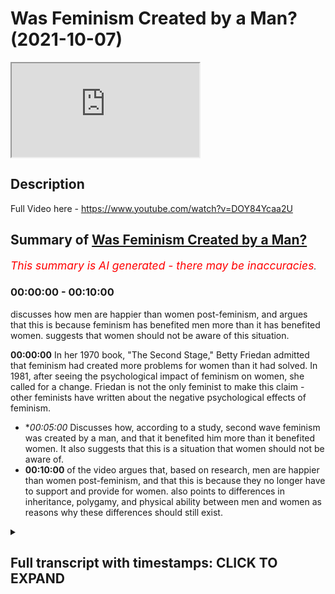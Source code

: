 # Was Feminism Created by a Man? (2021-10-07)

<iframe loading='lazy' allow='autoplay' src='https://www.youtube.com/embed/jwaftjQDOTc'></iframe>

## Description

Full Video here - https://www.youtube.com/watch?v=DOY84Ycaa2U

## Summary of [Was Feminism Created by a Man?](https://www.youtube.com/watch?v=jwaftjQDOTc)


*<span style="color:red; font-size:125%">This summary is AI generated - there may be inaccuracies</span>. [](/)*

### <a onclick="modifyYTiframeseektime('0')">00:00:00</a> - <a onclick="modifyYTiframeseektime('600')">00:10:00</a>

 discusses how men are happier than women post-feminism, and argues that this is because feminism has benefited men more than it has benefited women.  suggests that women should not be aware of this situation.

**<a onclick="modifyYTiframeseektime('0')">00:00:00</a>** In her 1970 book, "The Second Stage," Betty Friedan admitted that feminism had created more problems for women than it had solved. In 1981, after seeing the psychological impact of feminism on women, she called for a change. Friedan is not the only feminist to make this claim - other feminists have written about the negative psychological effects of feminism.
* **<a onclick="modifyYTiframeseektime('300')">00:05:00</a>* Discusses how, according to a study, second wave feminism was created by a man, and that it benefited him more than it benefited women. It also suggests that this is a situation that women should not be aware of.
* **<a onclick="modifyYTiframeseektime('600')">00:10:00</a>** of the video argues that, based on research, men are happier than women post-feminism, and that this is because they no longer have to support and provide for women. also points to differences in inheritance, polygamy, and physical ability between men and women as reasons why these differences should still exist.

<details><summary><h2>Full transcript with timestamps: CLICK TO EXPAND</h2></summary>

<a onclick="modifyYTiframeseektime('0')">0:00:00</a> the famous line  
<a onclick="modifyYTiframeseektime('1')">0:00:01</a> the comfortable concentration the home  
<a onclick="modifyYTiframeseektime('3')">0:00:03</a> is a comfortable concentration camp  
<a onclick="modifyYTiframeseektime('5')">0:00:05</a> what was it um  
<a onclick="modifyYTiframeseektime('15')">0:00:15</a> has been translated it's very you know  
<a onclick="modifyYTiframeseektime('18')">0:00:18</a> that she's she is a  
<a onclick="modifyYTiframeseektime('20')">0:00:20</a> you know prisoner in her house  
<a onclick="modifyYTiframeseektime('22')">0:00:22</a> by the way  
<a onclick="modifyYTiframeseektime('23')">0:00:23</a> she actually retracted this very  
<a onclick="modifyYTiframeseektime('25')">0:00:25</a> interesting in her book called second  
<a onclick="modifyYTiframeseektime('26')">0:00:26</a> stage which she wrote some 10 years  
<a onclick="modifyYTiframeseektime('28')">0:00:28</a> after or something like this she said  
<a onclick="modifyYTiframeseektime('29')">0:00:29</a> this was a big extreme for me to say  
<a onclick="modifyYTiframeseektime('30')">0:00:30</a> that  
<a onclick="modifyYTiframeseektime('31')">0:00:31</a> people don't realize she made a hell of  
<a onclick="modifyYTiframeseektime('33')">0:00:33</a> a lot of retractions  
<a onclick="modifyYTiframeseektime('35')">0:00:35</a> why does she make retractions i'll tell  
<a onclick="modifyYTiframeseektime('36')">0:00:36</a> you why she made retractions  
<a onclick="modifyYTiframeseektime('38')">0:00:38</a> she made retractions because in the year  
<a onclick="modifyYTiframeseektime('40')">0:00:40</a> 1970  
<a onclick="modifyYTiframeseektime('41')">0:00:41</a> she wrote a book called the second stage  
<a onclick="modifyYTiframeseektime('43')">0:00:43</a> you can you can get this book and she  
<a onclick="modifyYTiframeseektime('44')">0:00:44</a> realized by doing these kind of  
<a onclick="modifyYTiframeseektime('46')">0:00:46</a> sociological investigations that women  
<a onclick="modifyYTiframeseektime('48')">0:00:48</a> were actually having things worse that  
<a onclick="modifyYTiframeseektime('50')">0:00:50</a> things were getting worse for women i'm  
<a onclick="modifyYTiframeseektime('51')">0:00:51</a> going to read something from her book  
<a onclick="modifyYTiframeseektime('52')">0:00:52</a> right now  
<a onclick="modifyYTiframeseektime('54')">0:00:54</a> she said that women are experiencing  
<a onclick="modifyYTiframeseektime('55')">0:00:55</a> more signs of psychological stress than  
<a onclick="modifyYTiframeseektime('57')">0:00:57</a> women in their 20s and 30s had in the  
<a onclick="modifyYTiframeseektime('59')">0:00:59</a> 50s and early 60s she admits  
<a onclick="modifyYTiframeseektime('62')">0:01:02</a> listen to what she says and we're more  
<a onclick="modifyYTiframeseektime('64')">0:01:04</a> likely to feel on edge of a nervous  
<a onclick="modifyYTiframeseektime('66')">0:01:06</a> breakdown than young men she says so  
<a onclick="modifyYTiframeseektime('69')">0:01:09</a> this is after what after the civil  
<a onclick="modifyYTiframeseektime('71')">0:01:11</a> rights movement after the implementation  
<a onclick="modifyYTiframeseektime('72')">0:01:12</a> of equal rights act after women are  
<a onclick="modifyYTiframeseektime('73')">0:01:13</a> going to work after all of the the  
<a onclick="modifyYTiframeseektime('76')">0:01:16</a> discussion about feminism after women  
<a onclick="modifyYTiframeseektime('77')">0:01:17</a> were burning bras after after after so  
<a onclick="modifyYTiframeseektime('80')">0:01:20</a> she goes and checks to see if women are  
<a onclick="modifyYTiframeseektime('81')">0:01:21</a> happy now because of what she's done and  
<a onclick="modifyYTiframeseektime('83')">0:01:23</a> she realized actually women are sadder  
<a onclick="modifyYTiframeseektime('84')">0:01:24</a> they're worse off their welfare has been  
<a onclick="modifyYTiframeseektime('86')">0:01:26</a> affected in the negative  
<a onclick="modifyYTiframeseektime('88')">0:01:28</a> and she says that she admits this in her  
<a onclick="modifyYTiframeseektime('89')">0:01:29</a> book the second stage which by the way  
<a onclick="modifyYTiframeseektime('91')">0:01:31</a> you don't find in curricula you don't  
<a onclick="modifyYTiframeseektime('93')">0:01:33</a> find the syllabi this book second stage  
<a onclick="modifyYTiframeseektime('95')">0:01:35</a> you find feminine mystique even  
<a onclick="modifyYTiframeseektime('98')">0:01:38</a> gcse and a levels they don't teach any  
<a onclick="modifyYTiframeseektime('100')">0:01:40</a> kids about the second stage it's a book  
<a onclick="modifyYTiframeseektime('102')">0:01:42</a> she wrote and in fact it's a book she  
<a onclick="modifyYTiframeseektime('104')">0:01:44</a> wrote after the book feminine mystique  
<a onclick="modifyYTiframeseektime('105')">0:01:45</a> but because it has all these admissions  
<a onclick="modifyYTiframeseektime('107')">0:01:47</a> these dirty admissions that she puts and  
<a onclick="modifyYTiframeseektime('109')">0:01:49</a> she tells us the truth about  
<a onclick="modifyYTiframeseektime('111')">0:01:51</a> you don't want to we don't want to we  
<a onclick="modifyYTiframeseektime('112')">0:01:52</a> want to hide this under the cup do we  
<a onclick="modifyYTiframeseektime('115')">0:01:55</a> women 35 to 39 103 she says in the same  
<a onclick="modifyYTiframeseektime('119')">0:01:59</a> book  
<a onclick="modifyYTiframeseektime('120')">0:02:00</a> in the 1970s experienced a nervous  
<a onclick="modifyYTiframeseektime('122')">0:02:02</a> breakdown which was is more than a 10  
<a onclick="modifyYTiframeseektime('124')">0:02:04</a> increase  
<a onclick="modifyYTiframeseektime('125')">0:02:05</a> which is in sociological terms quite  
<a onclick="modifyYTiframeseektime('127')">0:02:07</a> heavy  
<a onclick="modifyYTiframeseektime('128')">0:02:08</a> so she realized  
<a onclick="modifyYTiframeseektime('130')">0:02:10</a> based on her own study this is betty  
<a onclick="modifyYTiframeseektime('132')">0:02:12</a> friday we're talking about that more  
<a onclick="modifyYTiframeseektime('133')">0:02:13</a> women were suffering  
<a onclick="modifyYTiframeseektime('136')">0:02:16</a> after the implementation of all of these  
<a onclick="modifyYTiframeseektime('137')">0:02:17</a> things and after they go into work and  
<a onclick="modifyYTiframeseektime('139')">0:02:19</a> after they she's they've they've taken  
<a onclick="modifyYTiframeseektime('140')">0:02:20</a> up all these attitudes towards domestic  
<a onclick="modifyYTiframeseektime('143')">0:02:23</a> domesticity  
<a onclick="modifyYTiframeseektime('144')">0:02:24</a> and the family and the home and the  
<a onclick="modifyYTiframeseektime('145')">0:02:25</a> motherhood and all these things  
<a onclick="modifyYTiframeseektime('147')">0:02:27</a> you see  
<a onclick="modifyYTiframeseektime('151')">0:02:31</a> and she even admits quite interesting in  
<a onclick="modifyYTiframeseektime('152')">0:02:32</a> the book she goes women have a profound  
<a onclick="modifyYTiframeseektime('154')">0:02:34</a> human impulse to have children well you  
<a onclick="modifyYTiframeseektime('156')">0:02:36</a> weren't saying that before  
<a onclick="modifyYTiframeseektime('157')">0:02:37</a> all the tone has changed now has it when  
<a onclick="modifyYTiframeseektime('159')">0:02:39</a> you see women are suffering and coming  
<a onclick="modifyYTiframeseektime('161')">0:02:41</a> to you and crying and nervous breakdowns  
<a onclick="modifyYTiframeseektime('162')">0:02:42</a> now you're saying well actually women  
<a onclick="modifyYTiframeseektime('164')">0:02:44</a> have a profound  
<a onclick="modifyYTiframeseektime('165')">0:02:45</a> instinct she says or impulse sorry to  
<a onclick="modifyYTiframeseektime('167')">0:02:47</a> have children well you weren't saying  
<a onclick="modifyYTiframeseektime('168')">0:02:48</a> that before fridan she realizes what she  
<a onclick="modifyYTiframeseektime('172')">0:02:52</a> put women in but is she the only one  
<a onclick="modifyYTiframeseektime('174')">0:02:54</a> you'll be surprised she's not the only  
<a onclick="modifyYTiframeseektime('175')">0:02:55</a> one in 1981 after realizing the  
<a onclick="modifyYTiframeseektime('177')">0:02:57</a> troubling psychological impact of women  
<a onclick="modifyYTiframeseektime('178')">0:02:58</a> fridan states this let me just go with  
<a onclick="modifyYTiframeseektime('181')">0:03:01</a> for a second she has we had better find  
<a onclick="modifyYTiframeseektime('183')">0:03:03</a> a change  
<a onclick="modifyYTiframeseektime('184')">0:03:04</a> but change is hard because this is what  
<a onclick="modifyYTiframeseektime('186')">0:03:06</a> she says unbelievable unbelievable what  
<a onclick="modifyYTiframeseektime('188')">0:03:08</a> she says listen to this  
<a onclick="modifyYTiframeseektime('190')">0:03:10</a> she goes  
<a onclick="modifyYTiframeseektime('191')">0:03:11</a> because women have almost a religious  
<a onclick="modifyYTiframeseektime('193')">0:03:13</a> feeling about the woman's movement  
<a onclick="modifyYTiframeseektime('195')">0:03:15</a> allah  
<a onclick="modifyYTiframeseektime('198')">0:03:18</a> she says we've got to change this now  
<a onclick="modifyYTiframeseektime('200')">0:03:20</a> this is 20 years after that she goes  
<a onclick="modifyYTiframeseektime('201')">0:03:21</a> because we're now becoming it's like  
<a onclick="modifyYTiframeseektime('202')">0:03:22</a> feminism has become religion who's  
<a onclick="modifyYTiframeseektime('204')">0:03:24</a> saying that betsy friedan one of the  
<a onclick="modifyYTiframeseektime('206')">0:03:26</a> founding mothers of feminism she goes i  
<a onclick="modifyYTiframeseektime('208')">0:03:28</a> realize we have to make a change she's  
<a onclick="modifyYTiframeseektime('210')">0:03:30</a> saying this i realize we have to make a  
<a onclick="modifyYTiframeseektime('211')">0:03:31</a> change but what but it's difficult now  
<a onclick="modifyYTiframeseektime('213')">0:03:33</a> because women have a what a religious  
<a onclick="modifyYTiframeseektime('215')">0:03:35</a> feeling towards feminism can you imagine  
<a onclick="modifyYTiframeseektime('218')">0:03:38</a> this  
<a onclick="modifyYTiframeseektime('219')">0:03:39</a> a sacredness a reverence an oh this is  
<a onclick="modifyYTiframeseektime('222')">0:03:42</a> what she continues it keeps us from  
<a onclick="modifyYTiframeseektime('224')">0:03:44</a> asking questions about what really  
<a onclick="modifyYTiframeseektime('225')">0:03:45</a> matters to women now  
<a onclick="modifyYTiframeseektime('227')">0:03:47</a> so  
<a onclick="modifyYTiframeseektime('229')">0:03:49</a> you see it's really negatively impacted  
<a onclick="modifyYTiframeseektime('230')">0:03:50</a> women she realizes that  
<a onclick="modifyYTiframeseektime('232')">0:03:52</a> she wants to change that but she can't  
<a onclick="modifyYTiframeseektime('234')">0:03:54</a> because she's already created a monster  
<a onclick="modifyYTiframeseektime('236')">0:03:56</a> she's already created the frankenstein  
<a onclick="modifyYTiframeseektime('238')">0:03:58</a> of feminism she's already helped  
<a onclick="modifyYTiframeseektime('240')">0:04:00</a> contribute to that and now she's trying  
<a onclick="modifyYTiframeseektime('242')">0:04:02</a> to pull women back actually we're going  
<a onclick="modifyYTiframeseektime('244')">0:04:04</a> too far no it's too far the frankenstein  
<a onclick="modifyYTiframeseektime('246')">0:04:06</a> has already been created and and you  
<a onclick="modifyYTiframeseektime('248')">0:04:08</a> know who's suffering for it women are  
<a onclick="modifyYTiframeseektime('250')">0:04:10</a> suffering more because of him  
<a onclick="modifyYTiframeseektime('252')">0:04:12</a> and one of the most powerful things i've  
<a onclick="modifyYTiframeseektime('254')">0:04:14</a> ever read  
<a onclick="modifyYTiframeseektime('255')">0:04:15</a> from a feminist  
<a onclick="modifyYTiframeseektime('257')">0:04:17</a> is from jermaine grey  
<a onclick="modifyYTiframeseektime('258')">0:04:18</a> in her book in 1981 the whole woman  
<a onclick="modifyYTiframeseektime('260')">0:04:20</a> remember jeremiah was one of the  
<a onclick="modifyYTiframeseektime('261')">0:04:21</a> founding mothers of feminism see her see  
<a onclick="modifyYTiframeseektime('263')">0:04:23</a> her online how she's coming with  
<a onclick="modifyYTiframeseektime('265')">0:04:25</a> arrogance and talking and smoking  
<a onclick="modifyYTiframeseektime('266')">0:04:26</a> cigarette and this and that and she's  
<a onclick="modifyYTiframeseektime('268')">0:04:28</a> she's with confidence talking about how  
<a onclick="modifyYTiframeseektime('270')">0:04:30</a> important it is and attacking  
<a onclick="modifyYTiframeseektime('271')">0:04:31</a> domesticity attacking this and quality  
<a onclick="modifyYTiframeseektime('273')">0:04:33</a> and all that kind of and what  
<a onclick="modifyYTiframeseektime('274')">0:04:34</a> she comes in 1981 she goes i mourn for  
<a onclick="modifyYTiframeseektime('276')">0:04:36</a> my unborn babies  
<a onclick="modifyYTiframeseektime('279')">0:04:39</a> i mourn for my unborn babies she says  
<a onclick="modifyYTiframeseektime('283')">0:04:43</a> this is two of your big names  
<a onclick="modifyYTiframeseektime('285')">0:04:45</a> two already we're going to come to the  
<a onclick="modifyYTiframeseektime('286')">0:04:46</a> third one which is the worst one by the  
<a onclick="modifyYTiframeseektime('288')">0:04:48</a> way where she said i'm mourned for my  
<a onclick="modifyYTiframeseektime('289')">0:04:49</a> unborn babies she said  
<a onclick="modifyYTiframeseektime('291')">0:04:51</a> she goes i still have pregnancy dreams  
<a onclick="modifyYTiframeseektime('295')">0:04:55</a> she's exposing herself waiting with vast  
<a onclick="modifyYTiframeseektime('297')">0:04:57</a> joy something that will never happen  
<a onclick="modifyYTiframeseektime('299')">0:04:59</a> because she's over past the age of  
<a onclick="modifyYTiframeseektime('300')">0:05:00</a> pregnancy never happened allah akbar  
<a onclick="modifyYTiframeseektime('302')">0:05:02</a> it's a punishment for you because you  
<a onclick="modifyYTiframeseektime('304')">0:05:04</a> are telling all the women it's you're  
<a onclick="modifyYTiframeseektime('306')">0:05:06</a> telling all the women that motherhood is  
<a onclick="modifyYTiframeseektime('307')">0:05:07</a> xyz and all that now you'll be punished  
<a onclick="modifyYTiframeseektime('309')">0:05:09</a> because you realize that actually you  
<a onclick="modifyYTiframeseektime('310')">0:05:10</a> suppressed your instinct and you hurt  
<a onclick="modifyYTiframeseektime('312')">0:05:12</a> yourself you only hurt you you're  
<a onclick="modifyYTiframeseektime('313')">0:05:13</a> playing with fire you played with fire  
<a onclick="modifyYTiframeseektime('315')">0:05:15</a> and you got burned  
<a onclick="modifyYTiframeseektime('319')">0:05:19</a> who is the ani if you wanna if you wanna  
<a onclick="modifyYTiframeseektime('322')">0:05:22</a> put the main the main woman of feminism  
<a onclick="modifyYTiframeseektime('325')">0:05:25</a> in the second wave is  
<a onclick="modifyYTiframeseektime('326')">0:05:26</a> the second sex because it had been  
<a onclick="modifyYTiframeseektime('329')">0:05:29</a> probably the most robust and thorough  
<a onclick="modifyYTiframeseektime('331')">0:05:31</a> philosophical work that had been done on  
<a onclick="modifyYTiframeseektime('333')">0:05:33</a> feminism and up until the third wave it  
<a onclick="modifyYTiframeseektime('335')">0:05:35</a> was the main way in which uh scholars of  
<a onclick="modifyYTiframeseektime('338')">0:05:38</a> feminism would argue for feminism okay  
<a onclick="modifyYTiframeseektime('341')">0:05:41</a> this is what she says  
<a onclick="modifyYTiframeseektime('344')">0:05:44</a> we know we know her thought right she  
<a onclick="modifyYTiframeseektime('346')">0:05:46</a> attacks  
<a onclick="modifyYTiframeseektime('347')">0:05:47</a> the institution of motherhood she  
<a onclick="modifyYTiframeseektime('349')">0:05:49</a> attacks  
<a onclick="modifyYTiframeseektime('350')">0:05:50</a> domesticity she she she talks about  
<a onclick="modifyYTiframeseektime('353')">0:05:53</a> you know how it's so oppressive to be a  
<a onclick="modifyYTiframeseektime('355')">0:05:55</a> you know man and biologically even  
<a onclick="modifyYTiframeseektime('358')">0:05:58</a> and these things but she says the  
<a onclick="modifyYTiframeseektime('359')">0:05:59</a> following she goes she was talking about  
<a onclick="modifyYTiframeseektime('361')">0:06:01</a> she had a boyfriend his name was satra  
<a onclick="modifyYTiframeseektime('362')">0:06:02</a> john paul satra a huge philosopher big  
<a onclick="modifyYTiframeseektime('364')">0:06:04</a> name imagine now she's telling women not  
<a onclick="modifyYTiframeseektime('367')">0:06:07</a> to have what  
<a onclick="modifyYTiframeseektime('368')">0:06:08</a> husbands or this she's telling them not  
<a onclick="modifyYTiframeseektime('369')">0:06:09</a> to have husbands yeah not to be married  
<a onclick="modifyYTiframeseektime('371')">0:06:11</a> not to have kids but listen to what she  
<a onclick="modifyYTiframeseektime('373')">0:06:13</a> says about her own boyfriend listen to  
<a onclick="modifyYTiframeseektime('374')">0:06:14</a> what she said she goes i felt dominated  
<a onclick="modifyYTiframeseektime('376')">0:06:16</a> by someone else intellectually  
<a onclick="modifyYTiframeseektime('379')">0:06:19</a> sartre lived up to the man i had dreamt  
<a onclick="modifyYTiframeseektime('381')">0:06:21</a> up until 15. i was simply not in his  
<a onclick="modifyYTiframeseektime('383')">0:06:23</a> class well i have not seen one single  
<a onclick="modifyYTiframeseektime('385')">0:06:25</a> muslim woman to ever say that  
<a onclick="modifyYTiframeseektime('387')">0:06:27</a> with the most complementarian lifestyle  
<a onclick="modifyYTiframeseektime('389')">0:06:29</a> she's an egalitarian she said i've never  
<a onclick="modifyYTiframeseektime('391')">0:06:31</a> heard anything i've dominated by my  
<a onclick="modifyYTiframeseektime('392')">0:06:32</a> husband i was not even in his class  
<a onclick="modifyYTiframeseektime('394')">0:06:34</a> the most traditionalist woman  
<a onclick="modifyYTiframeseektime('397')">0:06:37</a> the amish i've never said this is what  
<a onclick="modifyYTiframeseektime('399')">0:06:39</a> so you're telling women not to have uh  
<a onclick="modifyYTiframeseektime('400')">0:06:40</a> kids you're telling women not to she's  
<a onclick="modifyYTiframeseektime('402')">0:06:42</a> like the devil wallahi she is like  
<a onclick="modifyYTiframeseektime('403')">0:06:43</a> shaytaan sorry let me just go into  
<a onclick="modifyYTiframeseektime('405')">0:06:45</a> release this goes for that  
<a onclick="modifyYTiframeseektime('415')">0:06:55</a> like the devil he says go and do this  
<a onclick="modifyYTiframeseektime('417')">0:06:57</a> belief and when he does it he says i've  
<a onclick="modifyYTiframeseektime('419')">0:06:59</a> got nothing to do with you in her own  
<a onclick="modifyYTiframeseektime('420')">0:07:00</a> life what's she doing she's saying  
<a onclick="modifyYTiframeseektime('421')">0:07:01</a> you're my superior i'm not even in your  
<a onclick="modifyYTiframeseektime('423')">0:07:03</a> class but she was she's writing in her  
<a onclick="modifyYTiframeseektime('425')">0:07:05</a> books as well  
<a onclick="modifyYTiframeseektime('426')">0:07:06</a> she's writing  
<a onclick="modifyYTiframeseektime('427')">0:07:07</a> don't get married don't have children  
<a onclick="modifyYTiframeseektime('429')">0:07:09</a> don't allow this from the man it's like  
<a onclick="modifyYTiframeseektime('431')">0:07:11</a> this nonsense hypocrite she's a nonsense  
<a onclick="modifyYTiframeseektime('433')">0:07:13</a> hypocrite  
<a onclick="modifyYTiframeseektime('436')">0:07:16</a> she wasn't even married  
<a onclick="modifyYTiframeseektime('438')">0:07:18</a> we'll come on to it she wishes she was  
<a onclick="modifyYTiframeseektime('439')">0:07:19</a> as she even admits well not this but she  
<a onclick="modifyYTiframeseektime('442')">0:07:22</a> goes i was simply not in his class she  
<a onclick="modifyYTiframeseektime('444')">0:07:24</a> she looked in the mirror  
<a onclick="modifyYTiframeseektime('446')">0:07:26</a> just like you added she said something  
<a onclick="modifyYTiframeseektime('448')">0:07:28</a> that you said she i detest my own  
<a onclick="modifyYTiframeseektime('449')">0:07:29</a> reflection  
<a onclick="modifyYTiframeseektime('454')">0:07:34</a> she goes  
<a onclick="modifyYTiframeseektime('455')">0:07:35</a> if at least my own thought had given  
<a onclick="modifyYTiframeseektime('457')">0:07:37</a> birth to a hill a rocket but nothing had  
<a onclick="modifyYTiframeseektime('460')">0:07:40</a> has taken place i'm astonished to  
<a onclick="modifyYTiframeseektime('462')">0:07:42</a> realize how thoroughly i have been  
<a onclick="modifyYTiframeseektime('464')">0:07:44</a> cheated cheated by who are you talking  
<a onclick="modifyYTiframeseektime('465')">0:07:45</a> about by yourself you cheated  
<a onclick="modifyYTiframeseektime('468')">0:07:48</a> yourself  
<a onclick="modifyYTiframeseektime('469')">0:07:49</a> yeah she's writing her autobiography she  
<a onclick="modifyYTiframeseektime('471')">0:07:51</a> thought we didn't read  
<a onclick="modifyYTiframeseektime('472')">0:07:52</a> she  
<a onclick="modifyYTiframeseektime('473')">0:07:53</a> then she also admits i don't know she  
<a onclick="modifyYTiframeseektime('475')">0:07:55</a> thinks it's a diary entry  
<a onclick="modifyYTiframeseektime('477')">0:07:57</a> she writes the following she goes  
<a onclick="modifyYTiframeseektime('479')">0:07:59</a> before her boyfriend satra came from  
<a onclick="modifyYTiframeseektime('481')">0:08:01</a> paris she was preparing her new  
<a onclick="modifyYTiframeseektime('482')">0:08:02</a> independent home in paris and waiting  
<a onclick="modifyYTiframeseektime('484')">0:08:04</a> for the return of satra from paris new  
<a onclick="modifyYTiframeseektime('486')">0:08:06</a> furniture is brought the walls are  
<a onclick="modifyYTiframeseektime('488')">0:08:08</a> papered and new clothes are purchased  
<a onclick="modifyYTiframeseektime('491')">0:08:11</a> oh you're trying to make an effort for  
<a onclick="modifyYTiframeseektime('492')">0:08:12</a> him are you  
<a onclick="modifyYTiframeseektime('494')">0:08:14</a> you're trying to make an effort for him  
<a onclick="modifyYTiframeseektime('495')">0:08:15</a> either but you tell the woman to what  
<a onclick="modifyYTiframeseektime('497')">0:08:17</a> not to get married but you wish you were  
<a onclick="modifyYTiframeseektime('498')">0:08:18</a> married you wish you had that commitment  
<a onclick="modifyYTiframeseektime('501')">0:08:21</a> he called her one time he said to her  
<a onclick="modifyYTiframeseektime('503')">0:08:23</a> because you know she came back home she  
<a onclick="modifyYTiframeseektime('504')">0:08:24</a> wasn't there she said you're like a mere  
<a onclick="modifyYTiframeseektime('505')">0:08:25</a> housewife  
<a onclick="modifyYTiframeseektime('507')">0:08:27</a> and obviously in their understanding  
<a onclick="modifyYTiframeseektime('508')">0:08:28</a> this is a huge embarrassment  
<a onclick="modifyYTiframeseektime('510')">0:08:30</a> she says i was furious with myself to  
<a onclick="modifyYTiframeseektime('512')">0:08:32</a> have disappointed him in this way  
<a onclick="modifyYTiframeseektime('516')">0:08:36</a> and you know he's the one by the way if  
<a onclick="modifyYTiframeseektime('518')">0:08:38</a> you look at her autobiography he  
<a onclick="modifyYTiframeseektime('519')">0:08:39</a> persuaded her  
<a onclick="modifyYTiframeseektime('521')">0:08:41</a> he's the one who persuaded her to write  
<a onclick="modifyYTiframeseektime('522')">0:08:42</a> the second sex so we have a valid  
<a onclick="modifyYTiframeseektime('524')">0:08:44</a> question here was second wave feminism  
<a onclick="modifyYTiframeseektime('527')">0:08:47</a> created by satra by a man was he the one  
<a onclick="modifyYTiframeseektime('529')">0:08:49</a> doing all the work was he the one  
<a onclick="modifyYTiframeseektime('530')">0:08:50</a> pushing her to do these things  
<a onclick="modifyYTiframeseektime('532')">0:08:52</a> why because it is in the benefit we're  
<a onclick="modifyYTiframeseektime('534')">0:08:54</a> going to come to realize it's in the  
<a onclick="modifyYTiframeseektime('535')">0:08:55</a> benefit of a man  
<a onclick="modifyYTiframeseektime('536')">0:08:56</a> it is this is what women don't  
<a onclick="modifyYTiframeseektime('538')">0:08:58</a> understand please some women do of  
<a onclick="modifyYTiframeseektime('540')">0:09:00</a> course but some women don't  
<a onclick="modifyYTiframeseektime('542')">0:09:02</a> feminist women  
<a onclick="modifyYTiframeseektime('543')">0:09:03</a> that feminism second wave benefits the  
<a onclick="modifyYTiframeseektime('546')">0:09:06</a> man  
<a onclick="modifyYTiframeseektime('546')">0:09:06</a> psychologically as we'll find more than  
<a onclick="modifyYTiframeseektime('548')">0:09:08</a> it benefits the woman he doesn't need to  
<a onclick="modifyYTiframeseektime('550')">0:09:10</a> commit  
<a onclick="modifyYTiframeseektime('551')">0:09:11</a> he doesn't need to have kids he doesn't  
<a onclick="modifyYTiframeseektime('552')">0:09:12</a> need all those things he can move him  
<a onclick="modifyYTiframeseektime('553')">0:09:13</a> one woman to another use and abuse  
<a onclick="modifyYTiframeseektime('556')">0:09:16</a> lash and dash he can  
<a onclick="modifyYTiframeseektime('560')">0:09:20</a> this is uh this is the situation  
<a onclick="modifyYTiframeseektime('563')">0:09:23</a> but  
<a onclick="modifyYTiframeseektime('564')">0:09:24</a> let's not uh mention that  
<a onclick="modifyYTiframeseektime('567')">0:09:27</a> what we should mention is some  
<a onclick="modifyYTiframeseektime('568')">0:09:28</a> sociological investigations and the  
<a onclick="modifyYTiframeseektime('569')">0:09:29</a> biggest one that's ever been done that i  
<a onclick="modifyYTiframeseektime('571')">0:09:31</a> know of  
<a onclick="modifyYTiframeseektime('572')">0:09:32</a> is this one that is mentioned it's  
<a onclick="modifyYTiframeseektime('573')">0:09:33</a> mentioned in the poem as well do you  
<a onclick="modifyYTiframeseektime('575')">0:09:35</a> remember what the lines were  
<a onclick="modifyYTiframeseektime('579')">0:09:39</a> yeah this is the last that's going  
<a onclick="modifyYTiframeseektime('581')">0:09:41</a> through  
<a onclick="modifyYTiframeseektime('583')">0:09:43</a> yeah this is the mirror  
<a onclick="modifyYTiframeseektime('584')">0:09:44</a> it's blanche flower and oswald this is  
<a onclick="modifyYTiframeseektime('587')">0:09:47</a> the name of the study 2000 okay a  
<a onclick="modifyYTiframeseektime('589')">0:09:49</a> hundred thousand participants a  
<a onclick="modifyYTiframeseektime('590')">0:09:50</a> longitudinal study from the years 1970  
<a onclick="modifyYTiframeseektime('593')">0:09:53</a> to the years 1990 in the uk and the us  
<a onclick="modifyYTiframeseektime('596')">0:09:56</a> huge study very difficult to replicate  
<a onclick="modifyYTiframeseektime('599')">0:09:59</a> and this is what the researchers said  
<a onclick="modifyYTiframeseektime('602')">0:10:02</a> that men are happier and women are  
<a onclick="modifyYTiframeseektime('603')">0:10:03</a> sadder  
<a onclick="modifyYTiframeseektime('605')">0:10:05</a> in the time period after the feminist  
<a onclick="modifyYTiframeseektime('606')">0:10:06</a> movement has taken force and after all  
<a onclick="modifyYTiframeseektime('608')">0:10:08</a> the laws have been placed and after the  
<a onclick="modifyYTiframeseektime('610')">0:10:10</a> attitudes have changed and after women  
<a onclick="modifyYTiframeseektime('612')">0:10:12</a> are going to work why are they happy on  
<a onclick="modifyYTiframeseektime('613')">0:10:13</a> the saddle well because let me tell you  
<a onclick="modifyYTiframeseektime('614')">0:10:14</a> why  
<a onclick="modifyYTiframeseektime('615')">0:10:15</a> because  
<a onclick="modifyYTiframeseektime('617')">0:10:17</a> they say legislative reform and so on  
<a onclick="modifyYTiframeseektime('620')">0:10:20</a> has not been successful in either  
<a onclick="modifyYTiframeseektime('621')">0:10:21</a> country in either  
<a onclick="modifyYTiframeseektime('623')">0:10:23</a> uh sorry in our country in creating  
<a onclick="modifyYTiframeseektime('626')">0:10:26</a> or uh on right raising the well-being  
<a onclick="modifyYTiframeseektime('628')">0:10:28</a> among women is the core is messed up a  
<a onclick="modifyYTiframeseektime('630')">0:10:30</a> little bit on the flights but that's you  
<a onclick="modifyYTiframeseektime('632')">0:10:32</a> see  
<a onclick="modifyYTiframeseektime('635')">0:10:35</a> this big thing is saying what in fact  
<a onclick="modifyYTiframeseektime('637')">0:10:37</a> the same study said you know who was  
<a onclick="modifyYTiframeseektime('639')">0:10:39</a> getting happier  
<a onclick="modifyYTiframeseektime('640')">0:10:40</a> men were getting happier they're getting  
<a onclick="modifyYTiframeseektime('642')">0:10:42</a> what they want  
<a onclick="modifyYTiframeseektime('643')">0:10:43</a> the commitment issues have gone down he  
<a onclick="modifyYTiframeseektime('645')">0:10:45</a> doesn't have to extract his resources  
<a onclick="modifyYTiframeseektime('646')">0:10:46</a> for her he can do he's got more money  
<a onclick="modifyYTiframeseektime('648')">0:10:48</a> now he can just  
<a onclick="modifyYTiframeseektime('650')">0:10:50</a> use her  
<a onclick="modifyYTiframeseektime('651')">0:10:51</a> move from woman to woman she's she's the  
<a onclick="modifyYTiframeseektime('653')">0:10:53</a> one she wants security she's the one  
<a onclick="modifyYTiframeseektime('654')">0:10:54</a> psychologically primed for these things  
<a onclick="modifyYTiframeseektime('656')">0:10:56</a> you want to play this game with a man  
<a onclick="modifyYTiframeseektime('658')">0:10:58</a> and you think you're going to be happier  
<a onclick="modifyYTiframeseektime('660')">0:11:00</a> you don't know what you're doing you've  
<a onclick="modifyYTiframeseektime('661')">0:11:01</a> created 20 years longitudinal study it  
<a onclick="modifyYTiframeseektime('664')">0:11:04</a> tells us that in fact your the the  
<a onclick="modifyYTiframeseektime('667')">0:11:07</a> welfare of women has degenerated  
<a onclick="modifyYTiframeseektime('669')">0:11:09</a> considerably or exponentially as a  
<a onclick="modifyYTiframeseektime('671')">0:11:11</a> result of what  
<a onclick="modifyYTiframeseektime('672')">0:11:12</a> as a result or after at least these  
<a onclick="modifyYTiframeseektime('676')">0:11:16</a> policies had been implemented  
<a onclick="modifyYTiframeseektime('678')">0:11:18</a> now  
<a onclick="modifyYTiframeseektime('679')">0:11:19</a> why is this the case or what should we  
<a onclick="modifyYTiframeseektime('681')">0:11:21</a> think about  
<a onclick="modifyYTiframeseektime('682')">0:11:22</a> i mean feminists know even the second  
<a onclick="modifyYTiframeseektime('684')">0:11:24</a> word feminist that there are differences  
<a onclick="modifyYTiframeseektime('685')">0:11:25</a> considerable physiological and  
<a onclick="modifyYTiframeseektime('687')">0:11:27</a> psychological and  
<a onclick="modifyYTiframeseektime('688')">0:11:28</a> even biological as we know differences  
<a onclick="modifyYTiframeseektime('690')">0:11:30</a> between men and women  
<a onclick="modifyYTiframeseektime('693')">0:11:33</a> but basically their argument is despite  
<a onclick="modifyYTiframeseektime('695')">0:11:35</a> all of these differences that we should  
<a onclick="modifyYTiframeseektime('697')">0:11:37</a> be treated the same  
<a onclick="modifyYTiframeseektime('699')">0:11:39</a> now the burden of proof is upon the one  
<a onclick="modifyYTiframeseektime('700')">0:11:40</a> who's making the claim why do we need to  
<a onclick="modifyYTiframeseektime('702')">0:11:42</a> be on the back  
<a onclick="modifyYTiframeseektime('704')">0:11:44</a> if they if someone asks you why is it  
<a onclick="modifyYTiframeseektime('705')">0:11:45</a> different for whatever ruling it is in  
<a onclick="modifyYTiframeseektime('707')">0:11:47</a> islam or whatever other system even  
<a onclick="modifyYTiframeseektime('710')">0:11:50</a> that differentiates between ruling and  
<a onclick="modifyYTiframeseektime('711')">0:11:51</a> men and women so why is it different why  
<a onclick="modifyYTiframeseektime('713')">0:11:53</a> should it be the same in fact  
<a onclick="modifyYTiframeseektime('715')">0:11:55</a> plato he made a very interesting quote  
<a onclick="modifyYTiframeseektime('717')">0:11:57</a> aristotle quotes him he says treat like  
<a onclick="modifyYTiframeseektime('720')">0:12:00</a> cases as like meaning identical things  
<a onclick="modifyYTiframeseektime('723')">0:12:03</a> should be treated identically  
<a onclick="modifyYTiframeseektime('725')">0:12:05</a> and different things by extension should  
<a onclick="modifyYTiframeseektime('726')">0:12:06</a> be treated well  
<a onclick="modifyYTiframeseektime('728')">0:12:08</a> differently  
<a onclick="modifyYTiframeseektime('729')">0:12:09</a> now your feminism doesn't accommodate  
<a onclick="modifyYTiframeseektime('731')">0:12:11</a> for the differences between men and  
<a onclick="modifyYTiframeseektime('732')">0:12:12</a> women that's a failure that means it has  
<a onclick="modifyYTiframeseektime('735')">0:12:15</a> less explanatory scope  
<a onclick="modifyYTiframeseektime('737')">0:12:17</a> now why should we cover for their  
<a onclick="modifyYTiframeseektime('739')">0:12:19</a> failure or even accept it as a  
<a onclick="modifyYTiframeseektime('740')">0:12:20</a> presupposition for answering their  
<a onclick="modifyYTiframeseektime('741')">0:12:21</a> questions they're asking why is it that  
<a onclick="modifyYTiframeseektime('743')">0:12:23</a> will come to it but why is the  
<a onclick="modifyYTiframeseektime('744')">0:12:24</a> inheritance difference why is polygamy  
<a onclick="modifyYTiframeseektime('746')">0:12:26</a> why is man can marry this and that why  
<a onclick="modifyYTiframeseektime('748')">0:12:28</a> should it be the same in fact  
<a onclick="modifyYTiframeseektime('752')">0:12:32</a> why is there an assumption of legality  
<a onclick="modifyYTiframeseektime('754')">0:12:34</a> of absolute equality this assumption  
<a onclick="modifyYTiframeseektime('756')">0:12:36</a> itself is unsubstantiated and in fact  
<a onclick="modifyYTiframeseektime('758')">0:12:38</a> they need to argue from first principles  
<a onclick="modifyYTiframeseektime('761')">0:12:41</a> they need to argue why it should be true  
<a onclick="modifyYTiframeseektime('762')">0:12:42</a> different things should be treated the  
<a onclick="modifyYTiframeseektime('763')">0:12:43</a> same  
<a onclick="modifyYTiframeseektime('765')">0:12:45</a> they need to argue that not us  
<a onclick="modifyYTiframeseektime('767')">0:12:47</a> and in fact this is one of the key  
<a onclick="modifyYTiframeseektime('769')">0:12:49</a> reasons  
<a onclick="modifyYTiframeseektime('771')">0:12:51</a> and very important here  
<a onclick="modifyYTiframeseektime('772')">0:12:52</a> why read that happens why apostasy  
<a onclick="modifyYTiframeseektime('774')">0:12:54</a> happens so why shack  
<a onclick="modifyYTiframeseektime('776')">0:12:56</a> happens  
<a onclick="modifyYTiframeseektime('777')">0:12:57</a> why  
<a onclick="modifyYTiframeseektime('778')">0:12:58</a> happens in a deen or a doubt and we  
<a onclick="modifyYTiframeseektime('780')">0:13:00</a> because we've been in the back foot for  
<a onclick="modifyYTiframeseektime('781')">0:13:01</a> too long have not been able to answer  
<a onclick="modifyYTiframeseektime('783')">0:13:03</a> this properly the way we answer is sorry  
<a onclick="modifyYTiframeseektime('785')">0:13:05</a> are you is the assumption that different  
<a onclick="modifyYTiframeseektime('787')">0:13:07</a> things should be treated the same  
<a onclick="modifyYTiframeseektime('789')">0:13:09</a> we believe  
<a onclick="modifyYTiframeseektime('790')">0:13:10</a> that  
<a onclick="modifyYTiframeseektime('791')">0:13:11</a> identicality and value does not mean  
<a onclick="modifyYTiframeseektime('794')">0:13:14</a> so equality and value does not mean  
<a onclick="modifyYTiframeseektime('795')">0:13:15</a> identica that identicality in rules one  
<a onclick="modifyYTiframeseektime('798')">0:13:18</a> more time  
<a onclick="modifyYTiframeseektime('799')">0:13:19</a> equality of value we do believe men and  
<a onclick="modifyYTiframeseektime('801')">0:13:21</a> women are equal in value yeah and  
<a onclick="modifyYTiframeseektime('802')">0:13:22</a> spiritual value they are equal equality  
<a onclick="modifyYTiframeseektime('805')">0:13:25</a> of value is not equivalent to  
<a onclick="modifyYTiframeseektime('806')">0:13:26</a> identicality and roles this is extremely  
<a onclick="modifyYTiframeseektime('809')">0:13:29</a> important sentence to memorize it  
<a onclick="modifyYTiframeseektime('811')">0:13:31</a> if they want  
<a onclick="modifyYTiframeseektime('812')">0:13:32</a> to tell us  
<a onclick="modifyYTiframeseektime('814')">0:13:34</a> that it should be the case they have to  
<a onclick="modifyYTiframeseektime('816')">0:13:36</a> argue for it it's not me that has to  
<a onclick="modifyYTiframeseektime('817')">0:13:37</a> argue for it  
<a onclick="modifyYTiframeseektime('818')">0:13:38</a> but you know what sometimes it's quite  
<a onclick="modifyYTiframeseektime('820')">0:13:40</a> easy  
<a onclick="modifyYTiframeseektime('821')">0:13:41</a> and it's quite straightforward if we  
<a onclick="modifyYTiframeseektime('822')">0:13:42</a> point to them the difference is between  
<a onclick="modifyYTiframeseektime('823')">0:13:43</a> men and women because some of them are  
<a onclick="modifyYTiframeseektime('825')">0:13:45</a> actually ignorant of it even though the  
<a onclick="modifyYTiframeseektime('826')">0:13:46</a> feminist founding fathers were not  
<a onclick="modifyYTiframeseektime('827')">0:13:47</a> ignorant of it and in the chapter  
<a onclick="modifyYTiframeseektime('829')">0:13:49</a> biology but the bovac she goes women are  
<a onclick="modifyYTiframeseektime('832')">0:13:52</a> weaker than men she will lose to them in  
<a onclick="modifyYTiframeseektime('833')">0:13:53</a> the fight she has less control of  
<a onclick="modifyYTiframeseektime('835')">0:13:55</a> herself and paraphrasing but that's the  
<a onclick="modifyYTiframeseektime('836')">0:13:56</a> idea she says in all this thing but  
<a onclick="modifyYTiframeseektime('839')">0:13:59</a> sometimes you have to show them that  
<a onclick="modifyYTiframeseektime('840')">0:14:00</a> that is that is a fact  
<a onclick="modifyYTiframeseektime('842')">0:14:02</a> let's let's giving  
<a onclick="modifyYTiframeseektime('844')">0:14:04</a> let's give some examples of that  
</details>